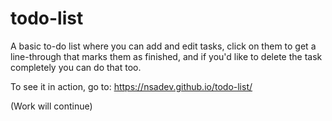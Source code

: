 # todo-list

A basic to-do list where you can add and edit tasks, click on them to get a line-through that marks them as finished, 
and if you'd like to delete the task completely you can do that too.

To see it in action, go to: https://nsadev.github.io/todo-list/

(Work will continue)
